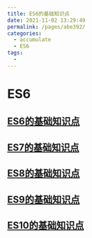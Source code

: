 ```yaml
---
title: ES6的基础知识点
date: 2021-11-02 13:29:49
permalink: /pages/abe392/
categories:
  - accumulate
  - ES6
tags:
  - 
---
```

# ES6
## [ES6的基础知识点](/accumulate/ES6/es6.html)
## [ES7的基础知识点](/accumulate/ES6/es7.html)
## [ES8的基础知识点](/accumulate/ES6/es8.html)
## [ES9的基础知识点](/accumulate/ES6/es9.html)
## [ES10的基础知识点](/accumulate/ES6/es10.html)